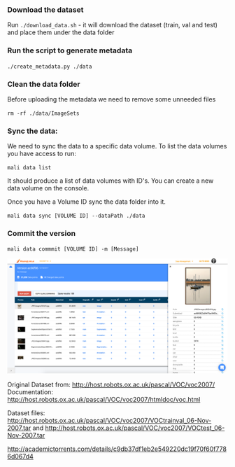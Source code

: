 ### Download the dataset

Run `./download_data.sh` - it will download the dataset (train, val and test) and place them under the data folder

### Run the script to generate metadata

`./create_metadata.py ./data`

### Clean the data folder
Before uploading the metadata we need to remove some unneeded files


`rm -rf ./data/ImageSets`

### Sync the data:
We need to sync the data to a specific data volume. To list the data volumes you have access to run:

`mali data list`

It should produce a list of data volumes with ID's. You can create a new data volume on the console.


Once you have a Volume ID sync the data folder into it.

`mali data sync [VOLUME ID] --dataPath ./data`

### Commit the version

`mali data commmit [VOLUME ID] -m [Message]`


![Query Console with Properties](resources/image1.png)



Original Dataset from: http://host.robots.ox.ac.uk/pascal/VOC/voc2007/
Documentation: http://host.robots.ox.ac.uk/pascal/VOC/voc2007/htmldoc/voc.html


Dataset files: http://host.robots.ox.ac.uk/pascal/VOC/voc2007/VOCtrainval_06-Nov-2007.tar and http://host.robots.ox.ac.uk/pascal/VOC/voc2007/VOCtest_06-Nov-2007.tar 

http://academictorrents.com/details/c9db37df1eb2e549220dc19f70f60f7786d067d4

